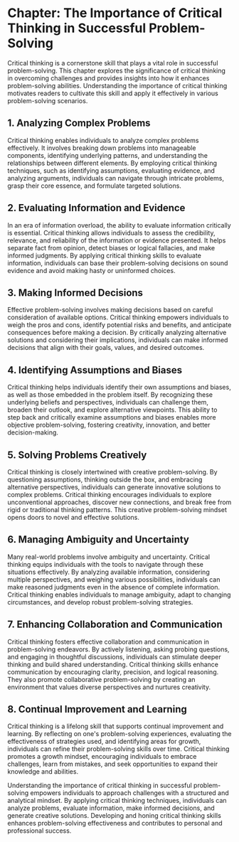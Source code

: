 Chapter: The Importance of Critical Thinking in Successful Problem-Solving
==========================================================================

Critical thinking is a cornerstone skill that plays a vital role in successful problem-solving. This chapter explores the significance of critical thinking in overcoming challenges and provides insights into how it enhances problem-solving abilities. Understanding the importance of critical thinking motivates readers to cultivate this skill and apply it effectively in various problem-solving scenarios.

**1. Analyzing Complex Problems**
---------------------------------

Critical thinking enables individuals to analyze complex problems effectively. It involves breaking down problems into manageable components, identifying underlying patterns, and understanding the relationships between different elements. By employing critical thinking techniques, such as identifying assumptions, evaluating evidence, and analyzing arguments, individuals can navigate through intricate problems, grasp their core essence, and formulate targeted solutions.

**2. Evaluating Information and Evidence**
------------------------------------------

In an era of information overload, the ability to evaluate information critically is essential. Critical thinking allows individuals to assess the credibility, relevance, and reliability of the information or evidence presented. It helps separate fact from opinion, detect biases or logical fallacies, and make informed judgments. By applying critical thinking skills to evaluate information, individuals can base their problem-solving decisions on sound evidence and avoid making hasty or uninformed choices.

**3. Making Informed Decisions**
--------------------------------

Effective problem-solving involves making decisions based on careful consideration of available options. Critical thinking empowers individuals to weigh the pros and cons, identify potential risks and benefits, and anticipate consequences before making a decision. By critically analyzing alternative solutions and considering their implications, individuals can make informed decisions that align with their goals, values, and desired outcomes.

**4. Identifying Assumptions and Biases**
-----------------------------------------

Critical thinking helps individuals identify their own assumptions and biases, as well as those embedded in the problem itself. By recognizing these underlying beliefs and perspectives, individuals can challenge them, broaden their outlook, and explore alternative viewpoints. This ability to step back and critically examine assumptions and biases enables more objective problem-solving, fostering creativity, innovation, and better decision-making.

**5. Solving Problems Creatively**
----------------------------------

Critical thinking is closely intertwined with creative problem-solving. By questioning assumptions, thinking outside the box, and embracing alternative perspectives, individuals can generate innovative solutions to complex problems. Critical thinking encourages individuals to explore unconventional approaches, discover new connections, and break free from rigid or traditional thinking patterns. This creative problem-solving mindset opens doors to novel and effective solutions.

**6. Managing Ambiguity and Uncertainty**
-----------------------------------------

Many real-world problems involve ambiguity and uncertainty. Critical thinking equips individuals with the tools to navigate through these situations effectively. By analyzing available information, considering multiple perspectives, and weighing various possibilities, individuals can make reasoned judgments even in the absence of complete information. Critical thinking enables individuals to manage ambiguity, adapt to changing circumstances, and develop robust problem-solving strategies.

**7. Enhancing Collaboration and Communication**
------------------------------------------------

Critical thinking fosters effective collaboration and communication in problem-solving endeavors. By actively listening, asking probing questions, and engaging in thoughtful discussions, individuals can stimulate deeper thinking and build shared understanding. Critical thinking skills enhance communication by encouraging clarity, precision, and logical reasoning. They also promote collaborative problem-solving by creating an environment that values diverse perspectives and nurtures creativity.

**8. Continual Improvement and Learning**
-----------------------------------------

Critical thinking is a lifelong skill that supports continual improvement and learning. By reflecting on one's problem-solving experiences, evaluating the effectiveness of strategies used, and identifying areas for growth, individuals can refine their problem-solving skills over time. Critical thinking promotes a growth mindset, encouraging individuals to embrace challenges, learn from mistakes, and seek opportunities to expand their knowledge and abilities.

Understanding the importance of critical thinking in successful problem-solving empowers individuals to approach challenges with a structured and analytical mindset. By applying critical thinking techniques, individuals can analyze problems, evaluate information, make informed decisions, and generate creative solutions. Developing and honing critical thinking skills enhances problem-solving effectiveness and contributes to personal and professional success.
